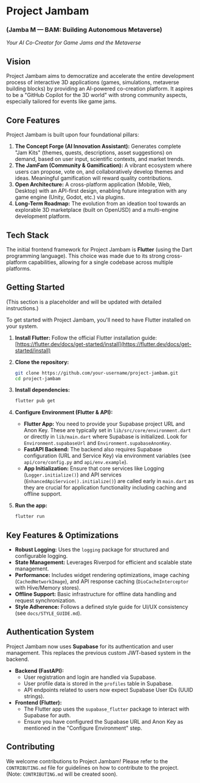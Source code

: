 # Project Jambam

### (Jamba M — BAM: Building Autonomous Metaverse)

*Your AI Co-Creator for Game Jams and the Metaverse*

## Vision

Project Jambam aims to democratize and accelerate the entire development process of interactive 3D applications (games, simulations, metaverse building blocks) by providing an AI-powered co-creation platform. It aspires to be a "GitHub Copilot for the 3D world" with strong community aspects, especially tailored for events like game jams.

## Core Features

Project Jambam is built upon four foundational pillars:

1.  **The Concept Forge (AI Innovation Assistant):** Generates complete "Jam Kits" (themes, quests, descriptions, asset suggestions) on demand, based on user input, scientific contexts, and market trends.
2.  **The JamFam (Community & Gamification):** A vibrant ecosystem where users can propose, vote on, and collaboratively develop themes and ideas. Meaningful gamification will reward quality contributions.
3.  **Open Architecture:** A cross-platform application (Mobile, Web, Desktop) with an API-first design, enabling future integration with any game engine (Unity, Godot, etc.) via plugins.
4.  **Long-Term Roadmap:** The evolution from an ideation tool towards an explorable 3D marketplace (built on OpenUSD) and a multi-engine development platform.

## Tech Stack

The initial frontend framework for Project Jambam is **Flutter** (using the Dart programming language). This choice was made due to its strong cross-platform capabilities, allowing for a single codebase across multiple platforms.

## Getting Started

(This section is a placeholder and will be updated with detailed instructions.)

To get started with Project Jambam, you'll need to have Flutter installed on your system.

1.  **Install Flutter:** Follow the official Flutter installation guide: [https://flutter.dev/docs/get-started/install](https://flutter.dev/docs/get-started/install)
2.  **Clone the repository:**
    ```bash
    git clone https://github.com/your-username/project-jambam.git
    cd project-jambam
    ```
3.  **Install dependencies:**
    ```bash
    flutter pub get
    ```
4.  **Configure Environment (Flutter & API):**
    *   **Flutter App:** You need to provide your Supabase project URL and Anon Key. These are typically set in `lib/src/core/environment.dart` or directly in `lib/main.dart` where Supabase is initialized. Look for `Environment.supabaseUrl` and `Environment.supabaseAnonKey`.
    *   **FastAPI Backend:** The backend also requires Supabase configuration (URL and Service Key) via environment variables (see `api/core/config.py` and `api/env.example`).
    *   **App Initialization:** Ensure that core services like Logging (`Logger.initialize()`) and API services (`EnhancedApiService().initialize()`) are called early in `main.dart` as they are crucial for application functionality including caching and offline support.

5.  **Run the app:**
    ```bash
    flutter run
    ```

## Key Features & Optimizations

*   **Robust Logging:** Uses the `logging` package for structured and configurable logging.
*   **State Management:** Leverages Riverpod for efficient and scalable state management.
*   **Performance:** Includes widget rendering optimizations, image caching (`CachedNetworkImage`), and API response caching (`DioCacheInterceptor` with Hive/Memory stores).
*   **Offline Support:** Basic infrastructure for offline data handling and request synchronization.
*   **Style Adherence:** Follows a defined style guide for UI/UX consistency (see `docs/STYLE_GUIDE.md`).

## Authentication System

Project Jambam now uses **Supabase** for its authentication and user management. This replaces the previous custom JWT-based system in the backend.

*   **Backend (FastAPI):**
    *   User registration and login are handled via Supabase.
    *   User profile data is stored in the `profiles` table in Supabase.
    *   API endpoints related to users now expect Supabase User IDs (UUID strings).
*   **Frontend (Flutter):**
    *   The Flutter app uses the `supabase_flutter` package to interact with Supabase for auth.
    *   Ensure you have configured the Supabase URL and Anon Key as mentioned in the "Configure Environment" step.

## Contributing

We welcome contributions to Project Jambam! Please refer to the `CONTRIBUTING.md` file for guidelines on how to contribute to the project. (Note: `CONTRIBUTING.md` will be created soon).
